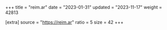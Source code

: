 +++
title = "reim.ar"
date = "2023-01-31"
updated = "2023-11-17"
weight = 42813

[extra]
source = "https://reim.ar"
ratio = 5
size = 42
+++
